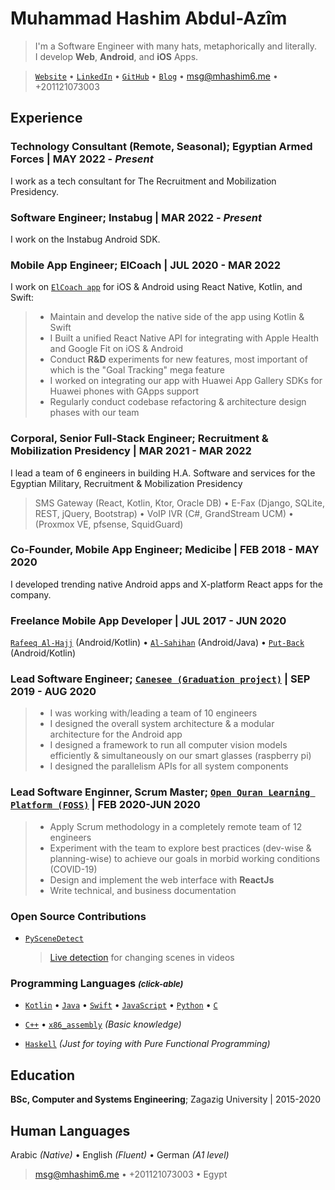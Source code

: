 # Muhammad Hashim Abdul-Azîm

> I'm a Software Engineer with many hats, metaphorically and literally. \
>  I develop **Web**, **Android**, and **iOS** Apps.

> [`Website`](https://mhashim6.me) • [`LinkedIn`](https://www.linkedin.com/in/mhashim6/) • [`GitHub`](https://github.com/mhashim6) • [`Blog`](https://blog.mhashim6.me) • <msg@mhashim6.me> • +201121073003

## Experience

### Technology Consultant (Remote, Seasonal); Egyptian Armed Forces | MAY 2022 - _Present_  
I work as a tech consultant for The Recruitment and Mobilization Presidency.
### Software Engineer; Instabug | MAR 2022 - _Present_  
I work on the Instabug Android SDK.
### Mobile App Engineer; ElCoach | JUL 2020 - MAR 2022  
I work on [`ElCoach app`](https://elcoach.me) for iOS & Android using React Native, Kotlin, and Swift:  
> - Maintain and develop the native side of the app using Kotlin & Swift  
> - I Built a unified React Native API for integrating with Apple Health and Google Fit on iOS & Android  
> - Conduct **R&D** experiments for new features, most important of which is the "Goal Tracking" mega feature  
> - I worked on integrating our app with Huawei App Gallery SDKs for Huawei phones with GApps support  
> - Regularly conduct codebase refactoring & architecture design phases with our team  


### Corporal, Senior Full-Stack Engineer; Recruitment & Mobilization Presidency | MAR 2021 - MAR 2022  
I lead a team of 6 engineers in building H.A. Software and services for the Egyptian Military, Recruitment & Mobilization Presidency  
> SMS Gateway (React, Kotlin, Ktor, Oracle DB) • E-Fax (Django, SQLite, REST, jQuery, Bootstrap)  • VoIP IVR (C#, GrandStream UCM)  • (Proxmox VE, pfsense, SquidGuard)

### Co-Founder, Mobile App Engineer; Medicibe | FEB 2018 - MAY 2020

I developed trending native Android apps and X-platform React apps for the company.

  <div style="page-break-after: always;"></div>

### Freelance Mobile App Developer | JUL 2017 - JUN 2020

[`Rafeeq Al-Hajj`](https://play.google.com/store/apps/details?id=com.kaf.hajjcompanion) (Android/Kotlin) • [`Al-Sahihan`](https://play.google.com/store/apps/details?id=mhashim6.android.thetwoauthentics) (Android/Java) • [`Put-Back`](https://play.google.com/store/apps/details?id=mhashim6.android.putback) (Android/Kotlin)

### Lead Software Engineer; [`Canesee (Graduation project)`](https://github.com/canesee-project)  | SEP 2019 - AUG 2020

> - I was working with/leading a team of 10 engineers  
> - I designed the overall system architecture & a modular architecture for the Android app  
> - I designed a framework to run all computer vision models efficiently & simultaneously on our smart glasses (raspberry pi)  
> - I designed the parallelism APIs for all system components  


### Lead Software Enginner, Scrum Master; [`Open Quran Learning Platform (FOSS)`](https://github.com/Open-Quran-Learning) | FEB 2020-JUN 2020

> - Apply Scrum methodology in a completely remote team of 12 engineers  
> - Experiment with the team to explore best practices (dev-wise & planning-wise) to achieve our goals in morbid working conditions (COVID-19)  
> - Design and implement the web interface with **ReactJs**  
> - Write technical, and business documentation  

### Open Source Contributions

- [`PySceneDetect`](https://pyscenedetect.readthedocs.io/en/stable/)

  > [Live detection](https://github.com/Breakthrough/PySceneDetect/pull/151) for changing scenes in videos

### Programming Languages <i style="font-size: small;">(click-able)</i>

- [`Kotlin`](https://github.com/mhashim6?tab=repositories&language=kotlin) • [`Java`](https://github.com/mhashim6?tab=repositories&language=java) • [`Swift`](https://github.com/mhashim6?tab=repositories&language=swift) • [`JavaScript`](https://github.com/mhashim6?tab=repositories&language=javascript) • [`Python`](https://github.com/mhashim6?tab=repositories&language=python) • [`C`](https://github.com/mhashim6?tab=repositories&language=c)

- [`C++`](https://github.com/mhashim6?tab=repositories&language=c%2B%2B) • [`x86_assembly`](https://github.com/mhashim6?tab=repositories&language=assembly) _(Basic knowledge)_

- [`Haskell`](https://github.com/mhashim6?tab=repositories&language=haskell) _(Just for toying with Pure Functional Programming)_

## Education

**BSc, Computer and Systems Engineering**; Zagazig University | 2015-2020
## Human Languages

Arabic _(Native)_ • English _(Fluent)_ • German _(A1 level)_
> <msg@mhashim6.me> • +201121073003 • Egypt
